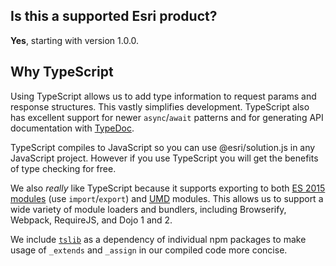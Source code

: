 ## Is this a supported Esri product?

**Yes**, starting with version 1.0.0.

## Why TypeScript

Using TypeScript allows us to add type information to request params and response structures. This vastly simplifies development. TypeScript also has excellent support for newer `async`/`await` patterns and for generating API documentation with [TypeDoc](http://typedoc.org/).

TypeScript compiles to JavaScript so you can use @esri/solution.js in any JavaScript project. However if you use TypeScript you will get the benefits of type checking for free.

We also _really_ like TypeScript because it supports exporting to both [ES 2015 modules](https://developer.mozilla.org/en-US/docs/Web/JavaScript/Reference/Statements/import) (use `import`/`export`) and [UMD](http://davidbcalhoun.com/2014/what-is-amd-commonjs-and-umd/) modules. This allows us to support a wide variety of module loaders and bundlers, including Browserify, Webpack, RequireJS, and Dojo 1 and 2.

We include [`tslib`](https://www.npmjs.com/package/tslib) as a dependency of individual npm packages to make usage of `_extends` and `_assign` in our compiled code more concise.